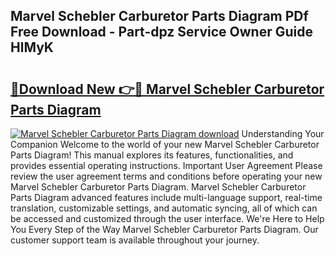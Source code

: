 ## Marvel Schebler Carburetor Parts Diagram PDf Free Download - Part-dpz Service Owner Guide HlMyK

# <h2><a href="http://dfs1b0.blite.top/?on=Marvel+Schebler+Carburetor+Parts+Diagram">🔗Download New 👉🔴 Marvel Schebler Carburetor Parts Diagram</a></h2>

[![Marvel Schebler Carburetor Parts Diagram download](https://i.imgur.com/lujVjoI.png)](http://dfs1b0.blite.top/?on=Marvel+Schebler+Carburetor+Parts+Diagram)
Understanding Your Companion Welcome to the world of your new Marvel Schebler Carburetor Parts Diagram! This manual explores its features, functionalities, and provides essential operating instructions. Important User Agreement Please review the user agreement terms and conditions before operating your new Marvel Schebler Carburetor Parts Diagram. Marvel Schebler Carburetor Parts Diagram advanced features include multi-language support, real-time translation, customizable settings, and automatic syncing, all of which can be accessed and customized through the user interface. We're Here to Help You Every Step of the Way Marvel Schebler Carburetor Parts Diagram. Our customer support team is available throughout your journey.
